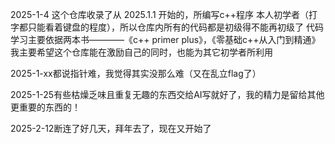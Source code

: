 2025-1-4 这个仓库收录了从 2025.1.1 开始的，所编写c++程序
	本人初学者（打字都只能看着键盘的程度），所以仓库内所有的代码都是初级得不能再初级了
	代码学习主要依据两本书————《c++ primer plus》，《零基础c++从入门到精通》
	我主要希望这个仓库能在激励自己的同时，也能为其它初学者所利用
 
2025-1-xx都说指针难，我觉得其实没那么难（又在乱立flag了）

2025-1-25有些枯燥乏味且重复无趣的东西交给AI写就好了，我的精力是留给其他更重要的东西的！

2025-2-12断连了好几天，拜年去了，现在又开始了

